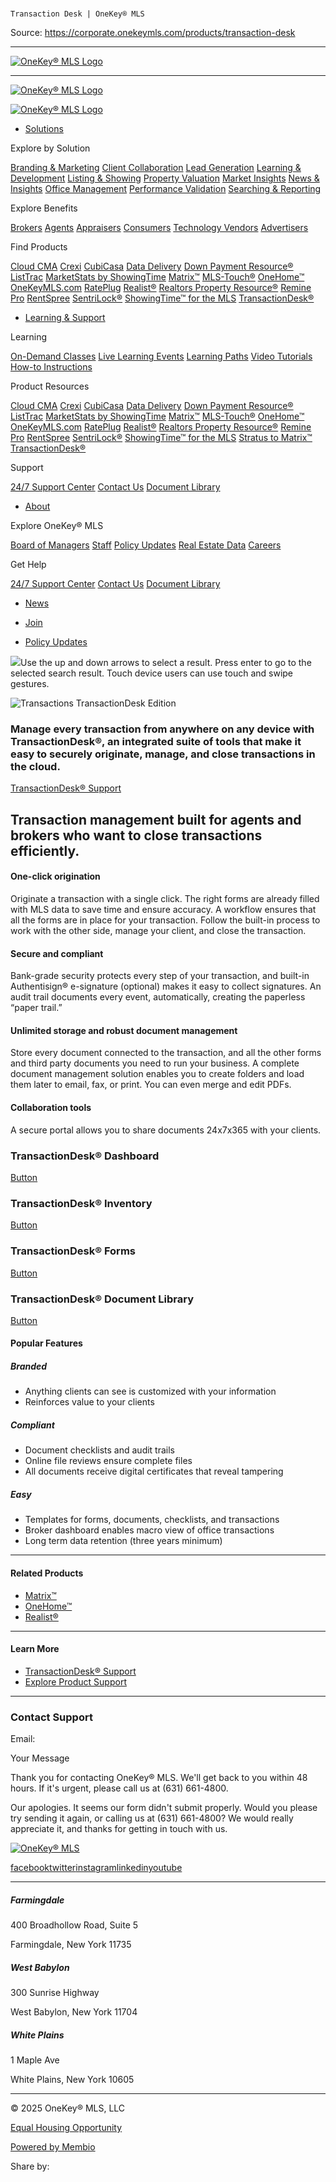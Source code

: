 # 
    
    Transaction Desk | OneKey® MLS
  
  

Source: https://corporate.onekeymls.com/products/transaction-desk

---

[![OneKey® MLS Logo](https://lirp.cdn-website.com/78412f62/dms3rep/multi/opt/Logo_White-gold-key_Gold-Key-1920w.png)](https://corporate.onekeymls.com/home-old)

* * *

[![OneKey® MLS Logo](https://lirp.cdn-website.com/78412f62/dms3rep/multi/opt/Onekey_Logo_Blue_withMLS-4x-1920w.png)](https://corporate.onekeymls.com/home-old)

[![OneKey® MLS Logo](https://lirp.cdn-website.com/78412f62/dms3rep/multi/opt/Onekey_Logo_Blue_withMLS-4x-1920w.png)](https://corporate.onekeymls.com/)

- [Solutions](https://corporate.onekeymls.com/solutions)






Explore by Solution

[Branding & Marketing](https://corporate.onekeymls.com/solutions/branding-marketing) [Client Collaboration](https://corporate.onekeymls.com/solutions/client-collaboration) [Lead Generation](https://corporate.onekeymls.com/solutions/lead-generation) [Learning & Development](https://corporate.onekeymls.com/solutions/learning-development) [Listing & Showing](https://corporate.onekeymls.com/solutions/listing-showing) [Property Valuation](https://corporate.onekeymls.com/solutions/property-valuation) [Market Insights](https://corporate.onekeymls.com/solutions/market-insights) [News & Insights](https://corporate.onekeymls.com/solutions/news-insights) [Office Management](https://corporate.onekeymls.com/solutions/office-management) [Performance Validation](https://corporate.onekeymls.com/solutions/performance-validation) [Searching & Reporting](https://corporate.onekeymls.com/solutions/searching-reporting)





Explore Benefits



[Brokers](https://corporate.onekeymls.com/benefits/brokers) [Agents](https://corporate.onekeymls.com/benefits/agents) [Appraisers](https://corporate.onekeymls.com/benefits/appraisers) [Consumers](https://corporate.onekeymls.com/benefits/consumers) [Technology Vendors](https://corporate.onekeymls.com/benefits/technology-vendors) [Advertisers](https://corporate.onekeymls.com/benefits/advertisers)







Find Products

[Cloud CMA](https://corporate.onekeymls.com/products/cloud-cma) [Crexi](https://corporate.onekeymls.com/products/crexi) [CubiCasa](https://corporate.onekeymls.com/products/cubicasa) [Data Delivery](https://corporate.onekeymls.com/products/data-delivery) [Down Payment Resource®](https://corporate.onekeymls.com/products/down-payment-resource) [ListTrac](https://corporate.onekeymls.com/products/listtrac) [MarketStats by ShowingTime](https://corporate.onekeymls.com/products/marketstats) [Matrix™](https://corporate.onekeymls.com/products/matrix) [MLS-Touch®](https://corporate.onekeymls.com/products/mls-touch) [OneHome™](https://corporate.onekeymls.com/products/onehome) [OneKeyMLS.com](https://corporate.onekeymls.com/products/onekeymls) [RatePlug](https://corporate.onekeymls.com/products/rateplug) [Realist®](https://corporate.onekeymls.com/products/realist) [Realtors Property Resource®](https://corporate.onekeymls.com/products/realtors-property-resource) [Remine Pro](https://corporate.onekeymls.com/products/remine-pro) [RentSpree](https://corporate.onekeymls.com/products/rentspree) [SentriLock®](https://corporate.onekeymls.com/products/sentrilock) [ShowingTime™ for the MLS](https://corporate.onekeymls.com/products/showingtime) [TransactionDesk®](https://corporate.onekeymls.com/products/transaction-desk)

- [Learning & Support](https://support.onekeymls.com/)






Learning



[On-Demand Classes](https://support.onekeymls.com/hc/en-us/sections/29368467827092-On-Demand-Classes) [Live Learning Events](https://support.onekeymls.com/hc/en-us/articles/26490728475668-Learning-Development-Live-Event-Calendar) [Learning Paths](https://support.onekeymls.com/hc/en-us/sections/29368415773204-Learning-Paths) [Video Tutorials](https://support.onekeymls.com/hc/en-us/sections/29368478253460-Video-Tutorials) [How-to Instructions](https://support.onekeymls.com/)







Product Resources

[Cloud CMA](https://support.onekeymls.com/hc/en-us/articles/27233541523860-Cloud-CMA-Resources) [Crexi](https://support.onekeymls.com/hc/en-us/articles/38170103562132-Crexi-Resources) [CubiCasa](https://support.onekeymls.com/hc/en-us/articles/27215908506516-CubiCasa-Resources) [Data Delivery](https://support.onekeymls.com/hc/en-us/articles/27251536794644-Data-Delivery-Resources) [Down Payment Resource®](https://support.onekeymls.com/hc/en-us/articles/27704687009428-Down-Payment-Resource-DPR-Resources) [ListTrac](https://support.onekeymls.com/hc/en-us/articles/27252551530516-ListTrac-Resources) [MarketStats by ShowingTime](https://support.onekeymls.com/hc/en-us/articles/26742084259860-MarketStats-by-ShowingTime-Resources) [Matrix™](https://support.onekeymls.com/hc/en-us/articles/29458360577044-Matrix-Resources) [MLS-Touch®](https://support.onekeymls.com/hc/en-us/articles/29041876270996-Logging-into-MLS-Touch-as-a-new-User) [OneHome™](https://support.onekeymls.com/hc/en-us/articles/29453420437780-OneHome-Resources) [OneKeyMLS.com](https://support.onekeymls.com/hc/en-us/articles/29457956498324-OneKeyMLS-com-Resources) [RatePlug](https://support.onekeymls.com/hc/en-us/articles/29505992554004-RatePlug-Resources) [Realist®](https://support.onekeymls.com/hc/en-us/articles/29504411971348-Realist-Resources) [Realtors Property Resource®](https://support.onekeymls.com/hc/en-us/articles/29436033788820-REALTORS-Property-Resource-RPR-Resources) [Remine Pro](https://support.onekeymls.com/hc/en-us/articles/29339064086036-Remine-Pro-Resources) [RentSpree](https://support.onekeymls.com/hc/en-us/articles/29121946647572-Rentspree-Resource) [SentriLock®](https://support.onekeymls.com/hc/en-us/articles/27445062574740-SentriLock-Resources) [ShowingTime™ for the MLS](https://support.onekeymls.com/hc/en-us/articles/27252859408020-ShowingTime-for-the-MLS-Resources) [Stratus to Matrix™](https://corporate.onekeymls.com/stratus-to-matrix) [TransactionDesk®](https://support.onekeymls.com/hc/en-us/articles/29453946733588-TransactionDesk-Resources)





Support

[24/7 Support Center](https://support.onekeymls.com/) [Contact Us](https://support.onekeymls.com/hc/en-us/requests/new) [Document Library](https://support.onekeymls.com/hc/en-us/categories/26660161635860-Document-Library)

- [About](https://corporate.onekeymls.com/about/board-of-managers)






Explore OneKey® MLS



[Board of Managers](https://corporate.onekeymls.com/about/board-of-managers) [Staff](https://corporate.onekeymls.com/about/staff) [Policy Updates](https://corporate.onekeymls.com/about/updates) [Real Estate Data](https://corporate.onekeymls.com/data) [Careers](https://corporate.onekeymls.com/about/careers)







Get Help

[24/7 Support Center](https://support.onekeymls.com/) [Contact Us](https://support.onekeymls.com/hc/en-us/requests/new) [Document Library](https://support.onekeymls.com/hc/en-us/categories/26660161635860-Document-Library)

- [News](https://corporate.onekeymls.com/about/news/news)

- [Join](https://corporate.onekeymls.com/join)

- [Policy Updates](https://corporate.onekeymls.com/about/updates)


![](<Base64-Image-Removed>)Use the up and down arrows to select a result. Press enter to go to the selected search result. Touch device users can use touch and swipe gestures.

![Transactions TransactionDesk Edition](https://lirp.cdn-website.com/78412f62/dms3rep/multi/opt/transaction-desk-logo-1920w.png)

### Manage every transaction from anywhere on any device with TransactionDesk®, an integrated suite of tools that make it easy to securely originate, manage, and close transactions in the cloud.

[TransactionDesk® Support](https://support.onekeymls.com/hc/en-us/articles/29453946733588-TransactionDesk-Resources)

## Transaction management built for agents and brokers who want to close transactions efficiently.

#### One-click origination

Originate a transaction with a single click. The right forms are already filled with MLS data to save time and ensure accuracy. A workflow ensures that all the forms are in place for your transaction. Follow the built-in process to work with the other side, manage your client, and close the transaction.

#### Secure and compliant

Bank-grade security protects every step of your transaction, and built-in Authentisign® e-signature (optional) makes it easy to collect signatures. An audit trail documents every event, automatically, creating the paperless “paper trail.”

#### Unlimited storage and robust document management

Store every document connected to the transaction, and all the other forms and third party documents you need to run your business. A complete document management solution enables you to create folders and load them later to email, fax, or print. You can even merge and edit PDFs.

#### Collaboration tools

A secure portal allows you to share documents 24x7x365 with your clients.

### TransactionDesk® Dashboard

[Button](https://corporate.onekeymls.com/products/transaction-desk)

### TransactionDesk® Inventory

[Button](https://corporate.onekeymls.com/products/transaction-desk)

### TransactionDesk® Forms

[Button](https://corporate.onekeymls.com/products/transaction-desk)

### TransactionDesk® Document Library

[Button](https://corporate.onekeymls.com/products/transaction-desk)

#### Popular Features

##### Branded

- Anything clients can see is customized with your information
- Reinforces value to your clients


##### Compliant

- Document checklists and audit trails
- Online file reviews ensure complete files
- All documents receive digital certificates that reveal tampering


##### Easy

- Templates for forms, documents, checklists, and transactions
- Broker dashboard enables macro view of office transactions
- Long term data retention (three years minimum)

* * *

#### Related Products

- [Matrix™](https://corporate.onekeymls.com/products/matrix)
- [OneHome™](https://corporate.onekeymls.com/products/onehome)
- [Realist®](https://corporate.onekeymls.com/products/realist)

* * *

#### Learn More

- [TransactionDesk® Support](https://support.onekeymls.com/hc/en-us/articles/29453946733588-TransactionDesk-Resources)
- [Explore Product Support](https://support.onekeymls.com/)

* * *

### Contact Support

Email:

Your Message

Thank you for contacting OneKey® MLS. We'll get back to you within 48 hours. If it's urgent, please call us at (631) 661-4800.

Our apologies. It seems our form didn't submit properly. Would you please try sending it again, or calling us at (631) 661-4800? We would really appreciate it, and thanks for getting in touch with us.

[![OneKey® MLS](https://lirp.cdn-website.com/78412f62/dms3rep/multi/opt/Logo_White-gold-key_Gold-Key-1920w.png)](https://corporate.onekeymls.com/)

[facebook](https://facebook.com/onekeymls)[twitter](https://x.com/onekeymls)[instagram](http://instagram.com/onekeymls)[linkedin](http://linkedin.com/company/onekeymls)[youtube](https://m.youtube.com/onekeymls)

* * *

##### Farmingdale

400 Broadhollow Road, Suite 5

Farmingdale, New York 11735

##### West Babylon

300 Sunrise Highway

West Babylon, New York 11704

##### White Plains

1 Maple Ave

White Plains, New York 10605

* * *

© 2025
OneKey® MLS, LLC

[Equal Housing Opportunity](https://www.hud.gov/program_offices/fair_housing_equal_opp)

[Powered by Membio](https://membio.com/)

Share by: